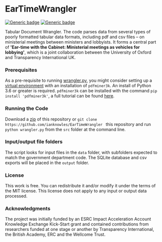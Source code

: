 # EarTimeWrangler

[![Generic badge](https://img.shields.io/badge/Python-3.6-<red>.svg)](https://www.python.org/downloads/release/python-360/)  [![Generic badge](https://img.shields.io/badge/License-MIT-blue.svg)](https://opensource.org/licenses/MIT) 

Tabular Document Wrangler. The code parses data from several types of poorly formatted tabular data formats, including pdf and csv files – on ministerial meetings between ministers and lobbyists. It forms a central part of **'Ear-time with the Cabinet: Ministerial meetings as vehicles for lobbying'**, which is a joint collaboration between the University of Oxford and Transparency International UK.

### Prerequisites
As a pre-requisite to running [wrangler.py](https://github.com/crahal/EarTimeWrangler/blob/master/src/wrangler.py), you might consider setting up a [virtual environment](https://docs.python.org/3/tutorial/venv.html) with an installation of ```pdfminer3k```. An install of Python 3.6 or greater is required.
```pdfminer3k``` can be installed with the command ```pip install 'pdfminer3k'```, a full tutorial can be found [here](https://packaging.python.org/tutorials/installing-packages/).

### Running the Code

Download a [zip](https://github.com/ianknowles/EarTimeWrangler/archive/master.zip) of this repository or ```git clone https://github.com/ianknowles/EarTimeWrangler
``` this repository and run ```python wrangler.py``` from the ```src``` folder at the command line.

### Input/output file folders

The script looks for input files in the ```data``` folder, with subfolders expected to match the government department code.
The SQLite database and csv exports will be placed in the ```output``` folder.

### License

This work is free. You can redistribute it and/or modify it under the terms of the MIT license.
This license does not apply to any input or output data processed.

### Acknowledgments

The project was initially funded by an ESRC Impact Acceleration Account Knowledge Exchange Kick-Start grant and contained contributions from researchers funded at one stage or another by Transparency International, the British Academy, ERC and the Wellcome Trust.
